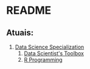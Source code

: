 # README

## Atuais:

1. [Data Science Specialization](https://www.coursera.org/specializations/jhu-data-science)
   1.  [Data Scientist's Toolbox](https://www.coursera.org/learn/data-scientists-tools/https://www.coursera.org/learn/data-scientists-tools/)
   2. [R Programming](https://www.coursera.org/learn/r-programming/)

